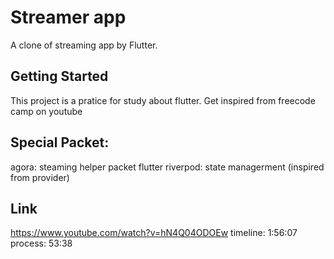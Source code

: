 # Streamer app

A clone of streaming app by Flutter.

## Getting Started

This project is a pratice for study about flutter. Get inspired from freecode camp on youtube

## Special Packet:

agora: steaming helper packet
flutter riverpod: state managerment (inspired from provider)

## Link

https://www.youtube.com/watch?v=hN4Q04ODOEw
timeline: 1:56:07
process: 53:38
